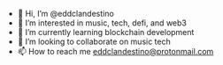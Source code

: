 - 👋 Hi, I’m @eddclandestino
- 👀 I’m interested in music, tech, defi, and web3
- 🌱 I’m currently learning blockchain development
- 💞️ I’m looking to collaborate on music tech
- 📫 How to reach me eddclandestino@protonmail.com 

<!---
eddclandestino/eddclandestino is a ✨ special ✨ repository because its `README.md` (this file) appears on your GitHub profile.
You can click the Preview link to take a look at your changes.
--->
